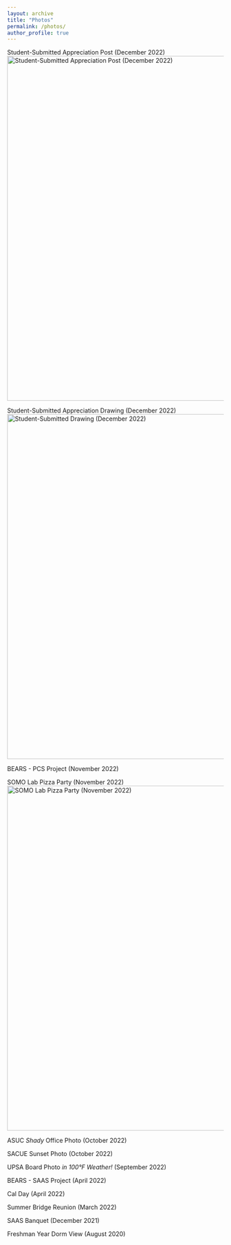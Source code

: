 ```yaml
---
layout: archive
title: "Photos"
permalink: /photos/
author_profile: true
---
```


Student-Submitted Appreciation Post (December 2022)
<img width="800" alt="Student-Submitted Appreciation Post (December 2022)" src="https://user-images.githubusercontent.com/100865459/210116278-9864112e-8b67-4471-bdb3-4098019ad0cb.png">

Student-Submitted Appreciation Drawing (December 2022)
<img width="800" alt="Student-Submitted Drawing (December 2022)" src="https://user-images.githubusercontent.com/100865459/210116271-8cf7838f-9e2e-4958-93ce-46d494ba9889.png">

BEARS - PCS Project (November 2022)

SOMO Lab Pizza Party (November 2022)
<img width="800" alt="SOMO Lab Pizza Party (November 2022)" src="https://user-images.githubusercontent.com/100865459/210116506-de5f9d75-84ca-416b-969b-54998517d4b3.jpeg">

ASUC _Shady_ Office Photo (October 2022)

SACUE Sunset Photo (October 2022)

UPSA Board Photo _in 100°F Weather!_ (September 2022)

BEARS - SAAS Project (April 2022)

Cal Day (April 2022)

Summer Bridge Reunion (March 2022)

SAAS Banquet (December 2021)

Freshman Year Dorm View (August 2020)
